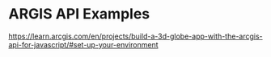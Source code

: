# ARGIS API Examples

https://learn.arcgis.com/en/projects/build-a-3d-globe-app-with-the-arcgis-api-for-javascript/#set-up-your-environment
